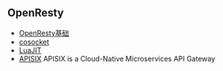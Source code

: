 ## OpenResty
- [OpenResty基础](basic.md)
- [cosocket](cosocket.md)
- [LuaJIT](luajit.md)
- [APISIX](apisix.md)  APISIX is a Cloud-Native Microservices API Gateway
